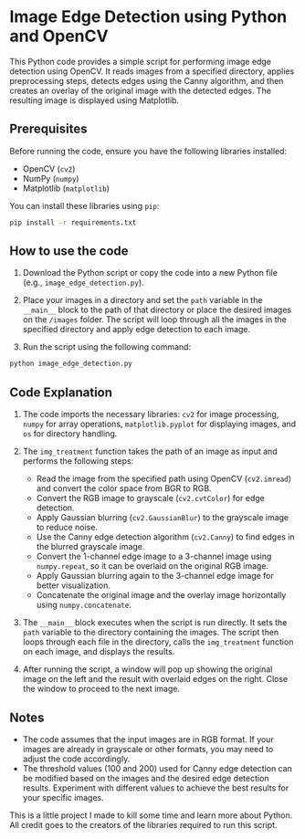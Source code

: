 # Image Edge Detection using Python and OpenCV

This Python code provides a simple script for performing image edge detection using OpenCV. It reads images from a specified directory, applies preprocessing steps, detects edges using the Canny algorithm, and then creates an overlay of the original image with the detected edges. The resulting image is displayed using Matplotlib.

## Prerequisites
Before running the code, ensure you have the following libraries installed:
- OpenCV (`cv2`)
- NumPy (`numpy`)
- Matplotlib (`matplotlib`)

You can install these libraries using `pip`:

```bash
pip install -r requirements.txt
```

## How to use the code
1. Download the Python script or copy the code into a new Python file (e.g., `image_edge_detection.py`).

2. Place your images in a directory and set the `path` variable in the `__main__` block to the path of that directory or place the desired images on the `/images` folder. The script will loop through all the images in the specified directory and apply edge detection to each image.

3. Run the script using the following command:

```bash
python image_edge_detection.py
```

## Code Explanation
1. The code imports the necessary libraries: `cv2` for image processing, `numpy` for array operations, `matplotlib.pyplot` for displaying images, and `os` for directory handling.

2. The `img_treatment` function takes the path of an image as input and performs the following steps:
   - Read the image from the specified path using OpenCV (`cv2.imread`) and convert the color space from BGR to RGB.
   - Convert the RGB image to grayscale (`cv2.cvtColor`) for edge detection.
   - Apply Gaussian blurring (`cv2.GaussianBlur`) to the grayscale image to reduce noise.
   - Use the Canny edge detection algorithm (`cv2.Canny`) to find edges in the blurred grayscale image.
   - Convert the 1-channel edge image to a 3-channel image using `numpy.repeat`, so it can be overlaid on the original RGB image.
   - Apply Gaussian blurring again to the 3-channel edge image for better visualization.
   - Concatenate the original image and the overlay image horizontally using `numpy.concatenate`.

3. The `__main__` block executes when the script is run directly. It sets the `path` variable to the directory containing the images. The script then loops through each file in the directory, calls the `img_treatment` function on each image, and displays the results.

4. After running the script, a window will pop up showing the original image on the left and the result with overlaid edges on the right. Close the window to proceed to the next image.

## Notes
- The code assumes that the input images are in RGB format. If your images are already in grayscale or other formats, you may need to adjust the code accordingly.
- The threshold values (100 and 200) used for Canny edge detection can be modified based on the images and the desired edge detection results. Experiment with different values to achieve the best results for your specific images.

This is a little project I made to kill some time and learn more about Python. All credit goes to the creators of the libraries required to run this script.
